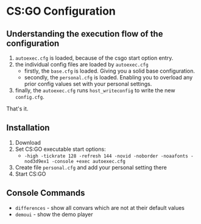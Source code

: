 # CS:GO Configuration

## Understanding the execution flow of the configuration

1. `autoexec.cfg` is loaded, because of the csgo start option entry.
2. the individual config files are loaded by `autoexec.cfg`
   - firstly, the `base.cfg` is loaded. Giving you a solid base configuration.
   - secondly, the `personal.cfg` is loaded. Enabling you to overload any prior config values set with your personal settings.
5. finally, the `autoexec.cfg` runs `host_writeconfig` to write the new `config.cfg`.

That's it.

## Installation

1. Download
2. Set CS:GO executable start options:
   - `-high -tickrate 128 -refresh 144 -novid -noborder -noaafonts -nod3d9ex1 -console +exec autoexec.cfg`
3. Create file `personal.cfg` and add your personal setting there
4. Start CS:GO

## Console Commands

- `differences` - show all convars which are not at their default values
- `demoui` - show the demo player

